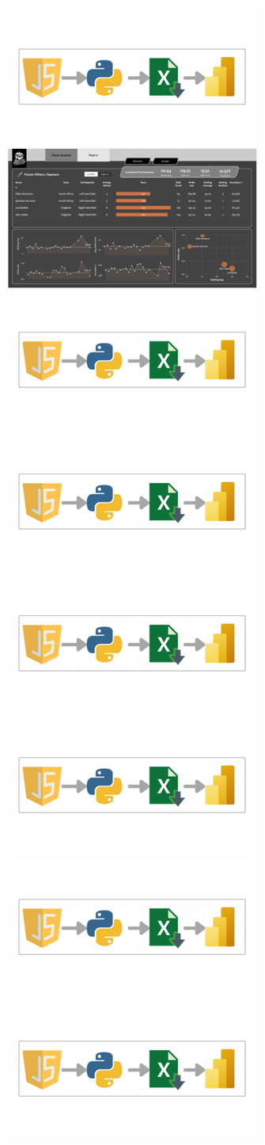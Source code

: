 ![Project Image](https://github.com/Mahendrak1999/Dream-11-Cricket-Team/blob/master/data_collection/Untitled%20design%20(2).png)
![Project Image](https://github.com/Mahendrak1999/Dream-11-Cricket-Team/blob/master/Screenshot%202024-02-24%20163126.png)
![Project Image](https://github.com/Mahendrak1999/Dream-11-Cricket-Team/blob/master/data_collection/Untitled%20design%20(2).png)
![Project Image](https://github.com/Mahendrak1999/Dream-11-Cricket-Team/blob/master/data_collection/Untitled%20design%20(2).png)
![Project Image](https://github.com/Mahendrak1999/Dream-11-Cricket-Team/blob/master/data_collection/Untitled%20design%20(2).png)
![Project Image](https://github.com/Mahendrak1999/Dream-11-Cricket-Team/blob/master/data_collection/Untitled%20design%20(2).png)
![Project Image](https://github.com/Mahendrak1999/Dream-11-Cricket-Team/blob/master/data_collection/Untitled%20design%20(2).png)
![Project Image](https://github.com/Mahendrak1999/Dream-11-Cricket-Team/blob/master/data_collection/Untitled%20design%20(2).png)
